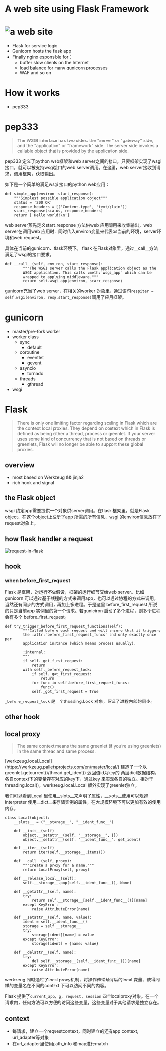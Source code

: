 # A web site using Flask Framework
![a web site](https://liwb-csdn.oss-cn-hangzhou.aliyuncs.com/a-web-site.png)
====
 * Flask for service logic
 * Gunicorn hosts the flask app
 * Finally nginx esponsible for：
   * buffer slow clients on the Internet
   * load balance for many gunicorn processes
   * WAF and so on 

# How it works

* pep333
  
# pep333

>The WSGI interface has two sides: the "server" or "gateway" side, and the "application" or "framework" side. The server side invokes a callable object that is provided by the application side.

pep333 定义了python web框架和web server之间的接口，只要框架实现了wsgi 接口，就可以被支持wsgi接口的web server调用。在这里，web server接收到请求，调用框架，获取输出。

如下是一个简单的满足wsgi 接口的python web应用：

```
def simple_app(environ, start_response):
    """Simplest possible application object"""
    status = '200 OK'
    response_headers = [('Content-type', 'text/plain')]
    start_response(status, response_headers)
    return ['Hello world!\n']
```

web server预先定义start_response 方法供web 应用调用来收集输出，web server在调用web 应用时，同时传入environ变量来代表os当前的环境，server环境和web request。

具体在当前的gunicorn、flask环境下。
flask 在Flask对象里，通过__call__方法满足了wsgi的接口要求。

```
def __call__(self, environ, start_response):
        """The WSGI server calls the Flask application object as the
        WSGI application. This calls :meth:`wsgi_app` which can be
        wrapped to applying middleware."""
        return self.wsgi_app(environ, start_response)
```

gunicorn充当了web server，在相关的worker 对象里，通过语句`respiter = self.wsgi(environ, resp.start_response)`调用了应用框架。


# gunicorn

* master/pre-fork worker
* worker class
  * sync
    * default
  * coroutine
    * eventlet
    * gevent
  * asyncio
    * tornado
  * threads
    * gthread
* wsgi

# Flask

>There is only one limiting factor regarding scaling in Flask which are the context local proxies. They depend on context which in Flask is defined as being either a thread, process or greenlet. If your server uses some kind of concurrency that is not based on threads or greenlets, Flask will no longer be able to support these global proxies. 

## overview

* most based on Werkzeug && jinja2
* rich hook and signal

## the Flask object

wsgi 约定app需要提供一个对象供server调用。在flask 框架里，就是Flask object，在这个object上注册了app 所需的所有信息，wsgi 的environ信息放在了request对象上。

## how flask handler a request
![request-in-flask](https://liwb-csdn.oss-cn-hangzhou.aliyuncs.com/request-in-flask.png)

## hook

### when before_first_request

Flask 是框架，对运行不做假设，框架的运行细节交给web server。比如gunicorn 可以通过基于线程的方式来调用app，也可以通过协程的方式来调用，当然还有同步的方式调用，再加上多进程。于是这里 before_first_request 所说的只是当前app 实例里的第一个请求。若guniciron 启动了多个进程，则多个进程会有多个 before_first_request。

```
def try_trigger_before_first_request_functions(self):
        """Called before each request and will ensure that it triggers
        the :attr:`before_first_request_funcs` and only exactly once per
        application instance (which means process usually).

        :internal:
        """
        if self._got_first_request:
            return
        with self._before_request_lock:
            if self._got_first_request:
                return
            for func in self.before_first_request_funcs:
                func()
            self._got_first_request = True
```

`_before_request_lock` 是一个theading.Lock 对象，保证了进程内部的同步。

## other hook

## local proxy

>The same context means the same greenlet (if you’re using greenlets) in the same thread and same process.

[werkzeug.local.Local] (https://werkzeug.palletsprojects.com/en/master/local/) 建造了一个以greenlet.getcurrent()/thread.get_ident() 返回值id为key的 两层dict数据结构，各自context下的变量存在对应的key下，通过key 来实现各自的独立。相对于threading.local()，werkzeug.local.Local 额外实现了greenlet独立。

我们可以看到Local 里使用__slots__来声明了属性，__slots__使用可以规避interpreter 使用__dict__来存储实例的属性，在大规模环境下可以更加有效的使用内存。

```
class Local(object):
    __slots__ = ("__storage__", "__ident_func__")

    def __init__(self):
        object.__setattr__(self, "__storage__", {})
        object.__setattr__(self, "__ident_func__", get_ident)

    def __iter__(self):
        return iter(self.__storage__.items())

    def __call__(self, proxy):
        """Create a proxy for a name."""
        return LocalProxy(self, proxy)

    def __release_local__(self):
        self.__storage__.pop(self.__ident_func__(), None)

    def __getattr__(self, name):
        try:
            return self.__storage__[self.__ident_func__()][name]
        except KeyError:
            raise AttributeError(name)

    def __setattr__(self, name, value):
        ident = self.__ident_func__()
        storage = self.__storage__
        try:
            storage[ident][name] = value
        except KeyError:
            storage[ident] = {name: value}

    def __delattr__(self, name):
        try:
            del self.__storage__[self.__ident_func__()][name]
        except KeyError:
            raise AttributeError(name)
```

werkzeug 同时通过了local proxy机制，将操作传递给背后的local 变量。使得同样的变量名在不同的context 下可以访问不同的内容。

Flask 提供了`current_app, g, request, session` 四个localproxy对象。在一个请求内，任何方法可以方便的访问这些变量，这些变量对于其他请求是独立存在。

## context

* 每请求，建立一个requestcontext，同时建立的还有app context, url_adapter等对象
* 在url_adapter里使用path_info 和map进行match

